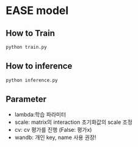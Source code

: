 # EASE model

## How to Train
```bash
python train.py
```

## How to inference
```bash
python inference.py
```

## Parameter
- lambda:학습 파라미터
- scale: matrix의 interaction 초기화값의 scale 조정
- cv: cv 평가를 진행 (False: 평가x)
- wandb: 개인 key, name 사용 권장!